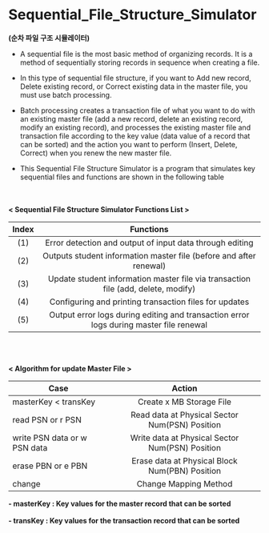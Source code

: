 # Sequential_File_Structure_Simulator 
<strong>(순차 파일 구조 시뮬레이터)</strong>

- A sequential file is the most basic method of organizing records. It is a method of sequentially storing records in sequence when creating a file.

- In this type of sequential file structure, if you want to Add new record, Delete existing record, or Correct existing data in the master file, you must use batch processing.

- Batch processing creates a transaction file of what you want to do with an existing master file (add a new record, delete an existing record, modify an existing record), and processes the existing master file and transaction file according to the key value (data value of a record that can be sorted) and the action you want to perform (Insert, Delete, Correct) when you renew the new master file.

- This Sequential File Structure Simulator is a program that simulates key sequential files and functions are shown in the following table

<br></br>
<strong>< Sequential File Structure Simulator Functions List ></strong>

| Index | Functions |
|:---:|:---:|
| (1) | Error detection and output of input data through editing |
| (2) | Outputs student information master file (before and after renewal) |
| (3) | Update student information master file via transaction file (add, delete, modify) |
| (4) | Configuring and printing transaction files for updates |
| (5) | Output error logs during editing and transaction error logs during master file renewal |

<br></br>

<strong>< Algorithm for update Master File ></strong>
  
| Case | Action |
|---|:---:|
| masterKey < transKey | Create x MB Storage File |
| read PSN or r PSN | Read data at Physical Sector Num(PSN) Position |
| write PSN data or w PSN data | Write data at Physical Sector Num(PSN) Position |
| erase PBN or e PBN | Erase data at Physical Block Num(PBN) Position |
| change | Change Mapping Method |

<strong>
- masterKey : Key values for the master record that can be sorted<br></br>
- transKey : Key values for the transaction record that can be sorted
</strong>
<br></br>

